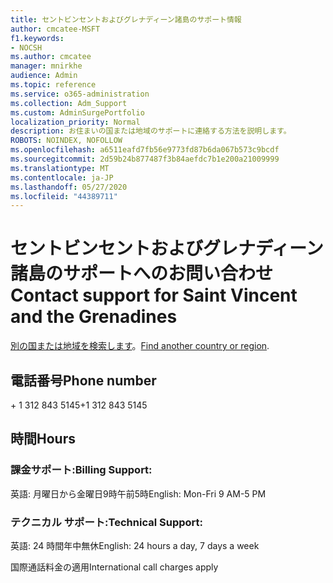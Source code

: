 ```yaml
---
title: セントビンセントおよびグレナディーン諸島のサポート情報
author: cmcatee-MSFT
f1.keywords:
- NOCSH
ms.author: cmcatee
manager: mnirkhe
audience: Admin
ms.topic: reference
ms.service: o365-administration
ms.collection: Adm_Support
ms.custom: AdminSurgePortfolio
localization_priority: Normal
description: お住まいの国または地域のサポートに連絡する方法を説明します。
ROBOTS: NOINDEX, NOFOLLOW
ms.openlocfilehash: a6511eafd7fb56e9773fd87b6da067b573c9bcdf
ms.sourcegitcommit: 2d59b24b877487f3b84aefdc7b1e200a21009999
ms.translationtype: MT
ms.contentlocale: ja-JP
ms.lasthandoff: 05/27/2020
ms.locfileid: "44389711"
---
```

# <a name="contact-support-for-saint-vincent-and-the-grenadines"></a><span data-ttu-id="573a0-103">セントビンセントおよびグレナディーン諸島のサポートへのお問い合わせ</span><span class="sxs-lookup"><span data-stu-id="573a0-103">Contact support for Saint Vincent and the Grenadines</span></span>

<span data-ttu-id="573a0-104">[別の国または地域を検索します](../contact-support-for-business-products.md)。</span><span class="sxs-lookup"><span data-stu-id="573a0-104">[Find another country or region](../contact-support-for-business-products.md).</span></span>

## <a name="phone-number"></a><span data-ttu-id="573a0-105">電話番号</span><span class="sxs-lookup"><span data-stu-id="573a0-105">Phone number</span></span>
<span data-ttu-id="573a0-106">+ 1 312 843 5145</span><span class="sxs-lookup"><span data-stu-id="573a0-106">+1 312 843 5145</span></span>

## <a name="hours"></a><span data-ttu-id="573a0-107">時間</span><span class="sxs-lookup"><span data-stu-id="573a0-107">Hours</span></span>
### <a name="billing-support"></a><span data-ttu-id="573a0-108">課金サポート:</span><span class="sxs-lookup"><span data-stu-id="573a0-108">Billing Support:</span></span>

<span data-ttu-id="573a0-109">英語: 月曜日から金曜日9時午前5時</span><span class="sxs-lookup"><span data-stu-id="573a0-109">English: Mon-Fri 9 AM-5 PM</span></span>

### <a name="technical-support"></a><span data-ttu-id="573a0-110">テクニカル サポート:</span><span class="sxs-lookup"><span data-stu-id="573a0-110">Technical Support:</span></span>

<span data-ttu-id="573a0-111">英語: 24 時間年中無休</span><span class="sxs-lookup"><span data-stu-id="573a0-111">English: 24 hours a day, 7 days a week</span></span>

<span data-ttu-id="573a0-112">国際通話料金の適用</span><span class="sxs-lookup"><span data-stu-id="573a0-112">International call charges apply</span></span>
